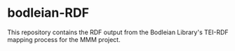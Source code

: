 # bodleian-RDF
This repository contains the RDF output from the Bodleian Library's TEI-RDF mapping process for the MMM project.
